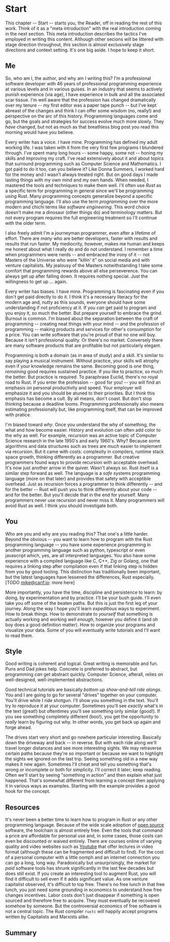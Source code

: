 # Start

This chapter -- Start -- starts you, the Reader, off in reading the rest of this work. Think of it as a "meta introduction" with the real introduction coming in the next section.
This meta introduction describes the tactics I've employed in writing this content. Although other secions will be littered with stage direction throughout, _this_ section is almost exclusively stage directions and context setting.
It's one big aside. I hope to keep it short.


## Me

So, who am I, the author, and why am I writing this? I'm a professional software developer with 46 years of professional programming experience at various levels and in various guises. In an industry that seems to actively punish experience (via age),
I have experience in bulk and all the associated scar tissue. I'm well aware that the profession has changed dramatically over my tenure -- my first editor was a paper tape punch -- but I've kept abreast of the changes and think I can offer some wisdom 
(no, really!) and perspective on the arc of this history. Programming languages come and go, but the goals and strategies for success evolve much more slowly. They _have_ changed, but not as much as that breathless blog post you read this morning would have you
believe.

Every writer has a voice. I have mine. Programming has defined my adult working life. I was taken with it from the very first few programs I blundered through. I've spent many long hours -- some happy, some not -- honing my skills and improving my craft.
I've read extensively about it and about topics that surround programming such as Computer Science and Mathematics. I got paid to do it too, can you believe it? Like Donna Summers, I worked hard for the money and I wasn't always treated right. 
But on good days I made lasting things with my own mind and my own hands. When needed, I mastered the tools and techniques to make them well. I'll often use _Rust_ as a specific term for programming in general since we'll be programming _using_ Rust.
Many programming concepts generalize beyond a specific programming language. I'll also use the term _programming_ over the more modern and chichi terms like _software engineering_. This word choice doesn't make me a dinosaur (other things do) and
terminology matters. But not every program requires the full engineering treatment so I'll continue with the older term.

I also freely admit I'm a journeyman programmer, even after a lifetime of effort. There are _many_ who are better developers, faster with results and results that run faster. My mediocrity, however, makes me human and keeps me honest about what I really do and do not
understand. I remember a time when programmers were nerds -- and embraced the irony of it -- not 
Masters of the Universe who were "killin' it" on social media and with venture capitalists. My jealousy of the Masters notwithstanding I take some comfort that 
programming rewards above all else perseverence. You can always get up after falling down. It requires nothing special. Just the willingness to get up ... again.

Every writer has biases. I have mine. Programming is fascinating even if you don't get paid directly to do it. I think it's a necessary literacy for the modern age and, 
nutty as this sounds, everyone should have some understanding if not proficiency at it.
If you _can_ get paid to program and you enjoy it, so much the better. But prepare yourself to embrace the grind. \
Burnout is common. I'm biased about the separation between the craft of programming -- creating neat things with your mind -- and the profession
of programming -- making products and services for other's consumption for a price. You can write software that you're proud of that no one will buy. Because it isn't professional quality. 
Or there's no market. 
Conversely there are many software products that are profitable but not particularly elegant.

Programming is both a domain (as in area of study) and a skill. It's similar to say playing a musical instrument. Without practice, your skills will atrophy even if your knowledge remains the same. Becoming good is one thing, _remaining_ good requires sustained practice. If you like to practice, so much the better. But practice is required. To paraphrase Euclid, there's no royal road to Rust. If you enter the profession -- good for you! -- you will find an emphasis on personal productivity and speed.
Your employer will emphasize it and you should be atuned to their priorities. But I think this emphasis has become a cult. 
By all means, don't coast. But don't stop thinking because a deadline looms. Programming professionally also means estimating professionally but, 
like programming itself, that can be improved with pratice.

I'm biased toward _why_. Once you understand the why of something, the what and how become easier. History and evolution can often add color to the why as well. For example, _recursion_ was an active topic of Computer Science research in the late 1950's and
early 1960's. Why? Because some algorithms and data structures such as trees are _much_ easier to implement via recursion. But it came with costs: complexity in compilers, runtime stack space growth, thinking differently as a programmer. But creative
programmers found ways to provide recursion with acceptable overhead. It's now just another arrow in the quiver. Wasn't always so. Rust itself is a similar step forward as well. The language is a _safe_ systems programming language (more on that later)
and provides that safety with acceptible overhead. Just as recursion forces a programmer to think differently -- and for the better -- Rust will push you to think differently about your code -- and for the better. But you'll decide that in the end for yourself.
Many programmers never use recursion and never miss it. Many programmers will avoid Rust as well. I think you should investigate both.


## You

Who are you and why are you reading this? That one's a little harder. Beyond the obvious -- you want to learn how to program with the Rust programming language -- you have some experience programming in another programming language such as python, typescript or even javascript which, yes, are all interpreted languages. You also have some experience with a compiled language like C, C++, Zig or Golang, one that requires a linking step after compilation even if that linking step is hidden from you by good tooling. 
This distinction has traditionally been important, but the latest languages have lessened the differences, Rust especially. [TODO mike@carif.io: more here]

More importantly, you have the time, discipline and persistence to learn: by doing, by experimentation and by practice. I'll be your bush guide. I'll even take you off some of the beaten paths. But this is just the first leg of your journey. 
Along the way I hope you'll learn _expeditious_ ways to experiment. How to break things. How to demonstrate to _yourself_ that something is actually working and working _well enough_, however you define it (and oh boy does a good definition matter).
How to organize your programs and visualize your data. Some of you will eventually write tutorials and I'll want to read them.

## Style

Good writing is coherent and logical. Great writing is memorable and fun. Puns and Dad jokes help. Concrete is preferred to abstract, but programming _can_ get abstract quickly. Computer Science, afterall, relies on well-designed, well-implemented abstractions.

Good technical tutorials are basically _bottom up show-and-tell ride alongs_. You and I are going to go for several "drives" together on your computer. 
You'll drive while I ride shotgun. I'll show you something in the text. You'll try to reproduce it at your computer. Sometimes you'll see _exactly_ what's in the text (great!) but oftentimes you'll see something only similar (good!).
If you see something completely different (boo!), you get the opportunity to _really_ learn by figuring out why. In other words, you get back up again and forge ahead.

The drives start very short and go nowhere particular interesting. Basically down the driveway and back -- in reverse. But with each ride along we'll travel longer distances and see more interesting sights. We may retraverse certain paths because they're so
important or because we want to highlight the sights we ignored on the last trip. Seeing something old in a new way makes it new again. Sometimes I'll cheat and tell you something that's wrong or incomplete or both for simplicity. I'll correct it later;
keep reading. Often we'll start by seeing "something in action" and then explain what just happened. That's somewhat different from learning a concept then applying it in various ways as examples.
Starting with the example provides a good hook for the concept.

## Resources

It's never been a better time to learn how to program in Rust or any other programming language. Because of the wide scale adoption of [open source]() software, the toolchain is almost entirely free. 
Even the tools that command a price are affordable for personal use and, in some cases, those costs can even be discounted or waived
entirely. There are courses online of varying quality and video websites such as [Youtube](https://youtube.com/) that offer lectures in video format (although these can be fragmented and difficult to find). 
For the cost of a personal computer with a little oomph and an internet connection you can go a long, long way. Paradoxically but unsurprisingly, the market for _paid_ software tools has shrunk significantly in the last few decades but does still exist. 
If you create an interesting tool to augment Rust,  you will find it difficult to sell even if it adds significant value. As one venture capitalist observed, it's difficult to top free. There's no free lunch in that free lunch, 
you just need some grounding in economics to understand how free changes incentives. Labor costs don't just disappear if something is open sourced and therefore free to acquire. They must eventually be recovered somehow by someone.
But the controversial economics of free software is not a central topic. The Rust compiler `rustc` will happily accept programs written by Capitalists and Marxists alike.  

## Summary
